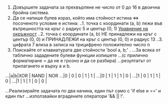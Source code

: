 1. Довършете задачата за прехвърляне не число от 0 до 16 в двоична бройна система.
2. Да се напише булев израз, който има стойност истина <=> посоченото условие е
   истина:
..1. точка с координати (a, b) лежи във вътрешността на кръг с радиус 5 и център (0, 1)
[Уравнение на окръжност](http://en.wikipedia.org/wiki/Circle#Equations)
..2. точка с координати (a, b) НЕ принадлежи на кръг с център (0, 0) и ПРИНАДЛЕЖИ на кръг
с център (0, 0) и радиус 13
..3. цифрата 7 влиза в записа на трицифрено положително число n
3. Поискайте от клавиатурата двe стойности 'bool a, b;' . 
...За всяка от таблично зададените булеви функции изпишете
...(с прилично форматиране = да не е грозно и да се разбира)
...резултатът от прилагането и върху а и b.

...|a|b|XOR | NAND | NOR
...|0 | 0 | 0 | 1 | 1 |
...|0 | 1 | 1 | 1 | 0 |
...|1 | 0 | 1 | 1 | 0 |
...|1 | 1 | 1 | 0 | 0 |

...Реализирайте задачата по два начина, един път само с 'if else и ==' и един път 
...използвайки вградените оператори '&& || !'. 

